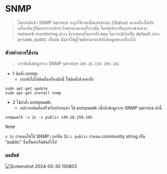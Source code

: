 # SNMP

> โดยปกติแล้ว SNMP service จะถูกใช้งานเพื่อแชร์สถานะ (Status) ของเครื่องให้กับเครื่องอื่นๆที่ต้องการจะเฝ้าระวังสถานะของเครื่องๆนั้น โดยปกติจะเป็นอุปกรณ์จำพวก network monitoring ต่างๆ ซึ่งจะพลาดในการตั้ง key ในการเข้าถึงเป็น default อย่าง private, public เป็นต้น นั่นทำให้ผู้โจมตีสามารถเข้าถึงข้อมูลของเครื่องได้

### ตัวอย่างการใช้งาน

> การหัดดึงข้อมูลจาก SNMP service `149.28.159.195:161`

- 1 ติดตั้ง snmp:
  - หากยังไม่ได้ติดตั้งเครื่องมือนี้ ให้ติดตั้งด้วยคำสั่ง

```
sudo apt-get update
sudo apt-get install snmp
```

- 2 ใช้คำสั่ง snmpwalk:
  - หลังจากติดตั้งเสร็จเรียบร้อยแล้ว ใช้ snmpwalk เพื่อดึงข้อมูลจาก SNMP service ดังนี้

```
snmpwalk -v 2c -c public 149.28.159.195
```
> [!NOTE]
> `v 2c` กำหนดให้ใช้ SNMP เวอร์ชัน 2c
> `c public` กำหนด community string เป็น "public" ซึ่งเป็นค่าเริ่มต้นทั่วไป

### ผลลัพธ์

![Screenshot 2024-05-30 150803](https://github.com/Atiwitch15101/Network-Security/assets/159407312/061a8df4-cd5d-4292-826d-a7a3f8308c88)

